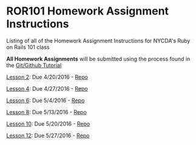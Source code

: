 # ROR101 Homework Assignment Instructions
Listing of all of the Homework Assignment Instructions for NYCDA's Ruby on Rails 101 class

**All Homework Assignments** will be submitted using the process found in the [Git/Github Tutorial](https://github.com/ROR101KG-0416/homework-assignment-instructions/blob/master/git_github_tutorial.pdf)

[Lesson 2](https://github.com/ROR101KG-0416/homework-assignment-instructions/blob/master/lesson_02.md): Due 4/20/2016  - [Repo](https://github.com/ROR101KG-0416/lesson-02-homework)

[Lesson 4](https://github.com/ROR101KG-0416/homework-assignment-instructions/blob/master/lesson_04.md): Due 4/27/2016  - [Repo](https://github.com/ROR101KG-0416/lesson-04-homework)

[Lesson 6](https://github.com/ROR101KG-0416/homework-assignment-instructions/blob/master/lesson_06.md): Due 5/4/2016  - [Repo](https://github.com/ROR101KG-0416/lesson-06-homework)

[Lesson 8](https://github.com/ROR101KG-0416/homework-assignment-instructions/blob/master/lesson_08.md): Due 5/13/2016  - [Repo](https://github.com/ROR101KG-0416/lesson-08-homework)

[Lesson 10](https://github.com/ROR101KG-0416/homework-assignment-instructions/blob/master/lesson_10.md): Due 5/20/2016  - [Repo](https://github.com/ROR101KG-0416/lesson-10-homework)

[Lesson 12](https://github.com/ROR101KG-0416/homework-assignment-instructions/blob/master/lesson_12.md): Due 5/27/2016  - [Repo](https://github.com/ROR101KG-0416/lesson-12-homework)
